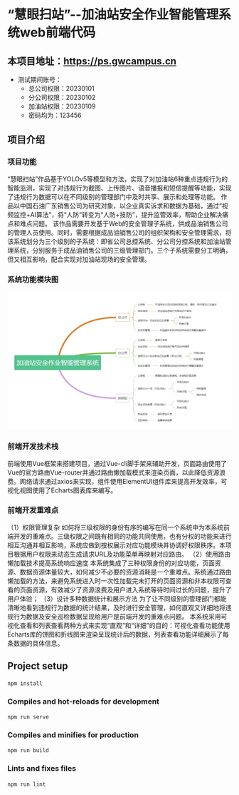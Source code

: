 # “慧眼扫站”--加油站安全作业智能管理系统web前端代码

## 本项目地址：https://ps.gwcampus.cn
* 测试期间账号：
    * 总公司权限：20230101
    * 分公司权限：20230102
    * 加油站权限：20230109
    * 密码均为：123456

## 项目介绍
### 项目功能
“慧眼扫站”作品基于YOLOv5等模型和方法，实现了对加油站6种重点违规行为的智能监测，实现了对违规行为截图、上传图片、语音播报和短信提醒等功能，实现了违规行为数据可以在不同级别的管理部门中及时共享、展示和处理等功能。
作品以中国石油广东销售公司为研究对象，以企业真实诉求和数据为基础，通过“视频监控+AI算法”，将“人防”转变为“人防+技防”，提升监管效率，帮助企业解决痛点和难点问题。
该作品需要开发基于Web的安全管理子系统，供成品油销售公司的管理人员使用。同时，需要根据成品油销售公司的组织架构和安全管理需求，将该系统划分为三个级别的子系统：即省公司总控系统、分公司分控系统和加油站管理系统，分别服务于成品油销售公司的三级管理部门。三个子系统需要分工明确，但又相互影响，配合实现对加油站现场的安全管理。
### 系统功能模块图
![alt text](image.png)
### 前端开发技术栈
前端使用Vue框架来搭建项目，通过Vue-cli脚手架来辅助开发，页面路由使用了Vue的官方路由Vue-router并通过路由懒加载模式来渲染页面，以此降低资源浪费。网络请求通过axios来实现，组件使用ElementUI组件库来提高开发效率，可视化视图使用了Echarts图表库来编写。
### 前端开发重难点
（1）权限管理复杂
如何将三级权限的身份有序的编写在同一个系统中为本系统前端开发的重难点。三级权限之间既有相同的功能共同使用，也有分权的功能来进行相互沟通并相互影响，系统应做到按权展示对应功能模块并协调好权限秩序。本项目根据用户权限来动态生成请求URL及功能菜单再映射对应路由。
（2）使用路由懒加载技术提高系统响应速度
本系统集成了三种权限身份的对应功能，页面资源、数据资源体量较大，如何减少不必要的资源消耗是一个重难点。系统通过路由懒加载的方法，来避免系统进入时一次性加载完未打开的页面资源和非本权限可查看的页面资源，有效减少了资源浪费及用户进入系统等待时间过长的问题，提升了用户体验；
（3）设计多种数据统计和展示方法
为了让不同级别的管理部门都能清晰地看到违规行为数据的统计结果，及时进行安全管理，如何直观又详细地将违规行为数据及安全巡检数据呈现给用户是前端开发的重难点问题。
本系统采用可视化查看和列表查看两种方式来实现“直观”和“详细”的目的：可视化查看功能使用Echarts库的饼图和折线图来渲染呈现统计后的数据，列表查看功能详细展示了每条数据的具体信息。


## Project setup
```
npm install
```

### Compiles and hot-reloads for development
```
npm run serve
```

### Compiles and minifies for production
```
npm run build
```

### Lints and fixes files
```
npm run lint
```

